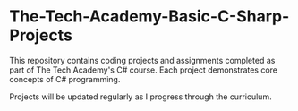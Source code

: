 # The-Tech-Academy-Basic-C-Sharp-Projects
This repository contains coding projects and assignments completed as part of The Tech Academy's C# course. 
Each project demonstrates core concepts of C# programming.

Projects will be updated regularly as I progress through the curriculum.
